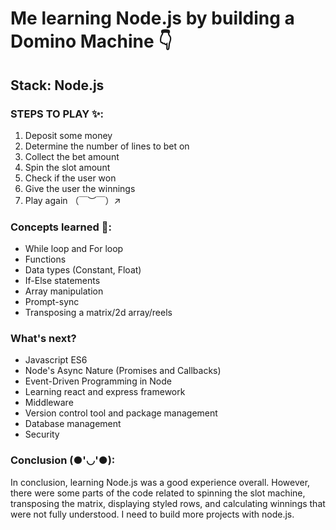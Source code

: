 # Me learning Node.js by building a Domino Machine 👇

## Stack: Node.js 

### STEPS TO PLAY ✨:
1. Deposit some money
2. Determine the number of lines to bet on
3. Collect the bet amount
4. Spin the slot amount
5. Check if the user won
6. Give the user the winnings
7. Play again （￣︶￣）↗　

### Concepts learned 🧠:
- While loop and For loop
- Functions
- Data types (Constant, Float)
- If-Else statements
- Array manipulation
- Prompt-sync
- Transposing a matrix/2d array/reels 

### What's next?
- Javascript ES6
- Node's Async Nature (Promises and Callbacks)
- Event-Driven Programming in Node
- Learning react and express framework
- Middleware
- Version control tool and package management
- Database management
- Security

### Conclusion (●'◡'●):
In conclusion, learning Node.js was a good experience overall. However, there were some parts of the code related to spinning the slot machine, transposing the matrix, displaying styled rows, and calculating winnings that were not fully understood. I need to build more projects with node.js.